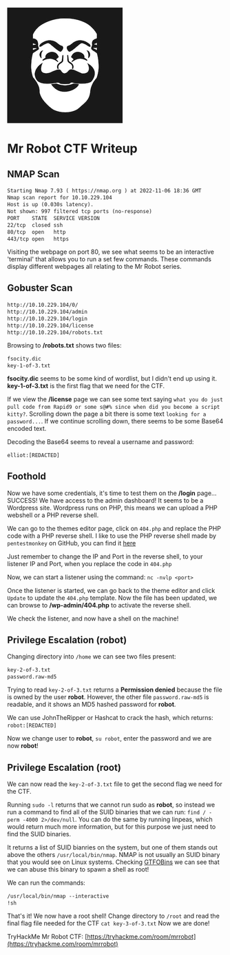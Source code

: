 ![Mr Robot CTF Cover Image](MrRobot_CTF.jpeg)
# Mr Robot CTF Writeup

## NMAP Scan
```
Starting Nmap 7.93 ( https://nmap.org ) at 2022-11-06 18:36 GMT
Nmap scan report for 10.10.229.104
Host is up (0.030s latency).
Not shown: 997 filtered tcp ports (no-response)
PORT    STATE  SERVICE VERSION
22/tcp  closed ssh
80/tcp  open   http
443/tcp open   https
```

Visiting the webpage on port 80, we see what seems to be an interactive 'terminal' that allows you to run a set few commands. These commands display different webpages all relating to the Mr Robot series.

## Gobuster Scan
```
http://10.10.229.104/0/
http://10.10.229.104/admin
http://10.10.229.104/login
http://10.10.229.104/license
http://10.10.229.104/robots.txt
```

Browsing to **/robots.txt** shows two files:
```
fsocity.dic
key-1-of-3.txt
```
**fsocity.dic** seems to be some kind of wordlist, but I didn't end up using it.
**key-1-of-3.txt** is the first flag that we need for the CTF.

If we view the **/license** page we can see some text saying `what you do just pull code from Rapid9 or some s@#% since when did you become a script kitty?`. Scrolling down the page a bit there is some text `looking for a password...`. If we continue scrolling down, there seems to be some Base64 encoded text.

Decoding the Base64 seems to reveal a username and password:
```
elliot:[REDACTED]
```

## Foothold
Now we have some credentials, it's time to test them on the **/login** page...
SUCCESS! We have access to the admin dashboard! It seems to be a Wordpress site.
Wordpress runs on PHP, this means we can upload a PHP webshell or a PHP reverse shell.

We can go to the themes editor page, click on `404.php` and replace the PHP code with a PHP reverse shell.
I like to use the PHP reverse shell made by `pentestmonkey` on GitHub, you can find it [here](https://github.com/pentestmonkey/php-reverse-shell/blob/master/php-reverse-shell.php)

Just remember to change the IP and Port in the reverse shell, to your listener IP and Port, when you replace the code in `404.php`

Now, we can start a listener using the command: `nc -nvlp <port>`

Once the listener is started, we can go back to the theme editor and click `Update` to update the `404.php` template. Now the file has been updated, we can browse to **/wp-admin/404.php** to activate the reverse shell.

We check the listener, and now have a shell on the machine!

## Privilege Escalation (robot)
Changing directory into `/home` we can see two files present:
```
key-2-of-3.txt
password.raw-md5
```

Trying to read `key-2-of-3.txt` returns a **Permission denied** because the file is owned by the user **robot**. However, the other file `password.raw-md5` is readable, and it shows an MD5 hashed password for **robot**.

We can use JohnTheRipper or Hashcat to crack the hash, which returns:
`robot:[REDACTED]`

Now we change user to **robot**, `su robot`, enter the password and we are now **robot**!

## Privilege Escalation (root)
We can now read the `key-2-of-3.txt` file to get the second flag we need for the CTF.

Running `sudo -l` returns that we cannot run sudo as **robot**, so instead we run a command to find all of the SUID binaries that we can run: `find / -perm -4000 2>/dev/null`. You can do the same by running linpeas, which would return much more information, but for this purpose we just need to find the SUID binaries.

It returns a list of SUID bianries on the system, but one of them stands out above the others `/usr/local/bin/nmap`. NMAP is not usually an SUID binary that you would see on Linux systems. Checking [GTFOBins](https://gtfobins.github.io/gtfobins/nmap/) we can see that we can abuse this binary to spawn a shell as root!

We can run the commands:
```
/usr/local/bin/nmap --interactive
!sh
```
That's it! We now have a root shell!
Change directory to `/root` and read the final flag file needed for the CTF `cat key-3-of-3.txt`
Now we are done!

TryHackMe Mr Robot CTF: [https://tryhackme.com/room/mrrobot](https://tryhackme.com/room/mrrobot)
